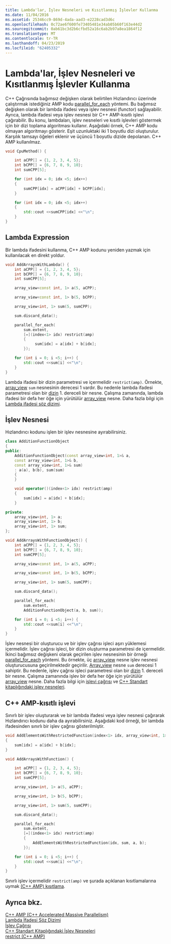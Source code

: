 ```yaml
---
title: Lambda'lar, İşlev Nesneleri ve Kısıtlanmış İşlevler Kullanma
ms.date: 11/04/2016
ms.assetid: 25346cc9-869d-4ada-aad3-e2228cad3d6c
ms.openlocfilehash: 0c72ae6f600fe73405481e34ab05b60f163e44d2
ms.sourcegitcommit: 0ab61bc3d2b6cfbd52a16c6ab2b97a8ea1864f12
ms.translationtype: MT
ms.contentlocale: tr-TR
ms.lasthandoff: 04/23/2019
ms.locfileid: "62405332"
---
```

# <a name="using-lambdas-function-objects-and-restricted-functions"></a>Lambda'lar, İşlev Nesneleri ve Kısıtlanmış İşlevler Kullanma

C++ Çağrısında bağımsız değişken olarak belirtilen Hızlandırıcı üzerinde çalıştırmak istediğiniz AMP kodu [parallel_for_each](reference/concurrency-namespace-functions-amp.md#parallel_for_each) yöntemi. Bu bağımsız değişken olarak bir lambda ifadesi veya işlev nesnesi (functor) sağlayabilir. Ayrıca, lambda ifadesi veya işlev nesnesi bir C++ AMP-kısıtlı işlevi çağırabilir. Bu konu, lambdaları, işlev nesneleri ve kısıtlı işlevleri göstermek için bir dizi toplama algoritması kullanır. Aşağıdaki örnek, C++ AMP kodu olmayan algoritmayı gösterir. Eşit uzunluktaki iki 1 boyutlu dizi oluşturulur. Karşılık tamsayı öğeleri eklenir ve üçüncü 1 boyutlu dizide depolanan. C++ AMP kullanılmaz.

```cpp
void CpuMethod() {

    int aCPP[] = {1, 2, 3, 4, 5};
    int bCPP[] = {6, 7, 8, 9, 10};
    int sumCPP[5];

    for (int idx = 0; idx <5; idx++)
    {
        sumCPP[idx] = aCPP[idx] + bCPP[idx];
    }

    for (int idx = 0; idx <5; idx++)
    {
        std::cout <<sumCPP[idx] <<"\n";
    }
}
```

## <a name="lambda-expression"></a>Lambda Expression

Bir lambda ifadesini kullanma, C++ AMP kodunu yeniden yazmak için kullanılacak en direkt yoldur.

```cpp
void AddArraysWithLambda() {
    int aCPP[] = {1, 2, 3, 4, 5};
    int bCPP[] = {6, 7, 8, 9, 10};
    int sumCPP[5];

    array_view<const int, 1> a(5, aCPP);

    array_view<const int, 1> b(5, bCPP);

    array_view<int, 1> sum(5, sumCPP);

    sum.discard_data();

    parallel_for_each(
        sum.extent,
        [=](index<1> idx) restrict(amp)
        {
             sum[idx] = a[idx] + b[idx];
        });

    for (int i = 0; i <5; i++) {
        std::cout <<sum[i] <<"\n";
    }
}
```

Lambda ifadesi bir dizin parametresi ve içermelidir `restrict(amp)`. Örnekte, [array_view](../../parallel/amp/reference/array-view-class.md) `sum` nesnesinin derecesi 1 vardır. Bu nedenle lambda ifadesi parametresi olan bir [dizin](../../parallel/amp/reference/index-class.md) 1. dereceli bir nesne. Çalışma zamanında, lambda ifadesi bir defa her öğe için yürütülür [array_view](../../parallel/amp/reference/array-view-class.md) nesne. Daha fazla bilgi için [Lambda ifadesi söz dizimi](../../cpp/lambda-expression-syntax.md).

## <a name="function-object"></a>İşlev Nesnesi

Hızlandırıcı kodunu işlen bir işlev nesnesine ayırabilirsiniz.

```cpp
class AdditionFunctionObject
{
public:
    AdditionFunctionObject(const array_view<int, 1>& a,
    const array_view<int, 1>& b,
    const array_view<int, 1>& sum)
    : a(a), b(b), sum(sum)
    {
    }

    void operator()(index<1> idx) restrict(amp)
    {
        sum[idx] = a[idx] + b[idx];
    }

private:
    array_view<int, 1> a;
    array_view<int, 1> b;
    array_view<int, 1> sum;
};

void AddArraysWithFunctionObject() {
    int aCPP[] = {1, 2, 3, 4, 5};
    int bCPP[] = {6, 7, 8, 9, 10};
    int sumCPP[5];

    array_view<const int, 1> a(5, aCPP);

    array_view<const int, 1> b(5, bCPP);

    array_view<int, 1> sum(5, sumCPP);

    sum.discard_data();

    parallel_for_each(
        sum.extent,
        AdditionFunctionObject(a, b, sum));

    for (int i = 0; i <5; i++) {
        std::cout <<sum[i] <<"\n";
    }
}
```

İşlev nesnesi bir oluşturucu ve bir işlev çağrısı işleci aşırı yüklemesi içermelidir. İşlev çağrısı işleci, bir dizin oluşturma parametresi de içermelidir. İkinci bağımsız değişkeni olarak geçirilen işlev nesnesinin bir örneği [parallel_for_each](reference/concurrency-namespace-functions-amp.md#parallel_for_each) yöntemi. Bu örnekte, üç [array_view](../../parallel/amp/reference/array-view-class.md) nesne işlev nesnesi oluşturucusuna geçirilmektedir geçirilir. [Array_view](../../parallel/amp/reference/array-view-class.md) nesne `sum` derecesi 1 sahiptir. Bu nedenle, işlev çağrısı işleci parametresi olan bir [dizin](../../parallel/amp/reference/index-class.md) 1. dereceli bir nesne. Çalışma zamanında işlev bir defa her öğe için yürütülür [array_view](../../parallel/amp/reference/array-view-class.md) nesne. Daha fazla bilgi için [işlevi çağrısı](../../cpp/function-call-cpp.md) ve [C++ Standart kitaplığındaki işlev nesneleri](../../standard-library/function-objects-in-the-stl.md).

## <a name="c-amp-restricted-function"></a>C++ AMP-kısıtlı işlevi

Sınırlı bir işlev oluşturarak ve bir lambda ifadesi veya işlev nesnesi çağırarak Hızlandırıcı kodunu daha da ayırabilirsiniz. Aşağıdaki kod örneği, bir lambda ifadesinden sınırlı bir işlev çağrısı gösterilmiştir.

```cpp
void AddElementsWithRestrictedFunction(index<1> idx, array_view<int, 1> sum, array_view<int, 1> a, array_view<int, 1> b) restrict(amp)
{
    sum[idx] = a[idx] + b[idx];
}

void AddArraysWithFunction() {

    int aCPP[] = {1, 2, 3, 4, 5};
    int bCPP[] = {6, 7, 8, 9, 10};
    int sumCPP[5];

    array_view<int, 1> a(5, aCPP);

    array_view<int, 1> b(5, bCPP);

    array_view<int, 1> sum(5, sumCPP);

    sum.discard_data();

    parallel_for_each(
        sum.extent,
        [=](index<1> idx) restrict(amp)
        {
            AddElementsWithRestrictedFunction(idx, sum, a, b);
        });

    for (int i = 0; i <5; i++) {
        std::cout <<sum[i] <<"\n";
    }
}
```

Sınırlı işlev içermelidir `restrict(amp)` ve şurada açıklanan kısıtlamalarına uymak [(C++ AMP) kısıtlama](../../cpp/restrict-cpp-amp.md).

## <a name="see-also"></a>Ayrıca bkz.

[C++ AMP (C++ Accelerated Massive Parallelism)](../../parallel/amp/cpp-amp-cpp-accelerated-massive-parallelism.md)<br/>
[Lambda İfadesi Söz Dizimi](../../cpp/lambda-expression-syntax.md)<br/>
[İşlev Çağrısı](../../cpp/function-call-cpp.md)<br/>
[C++ Standart Kitaplığındaki İşlev Nesneleri](../../standard-library/function-objects-in-the-stl.md)<br/>
[restrict (C++ AMP)](../../cpp/restrict-cpp-amp.md)
